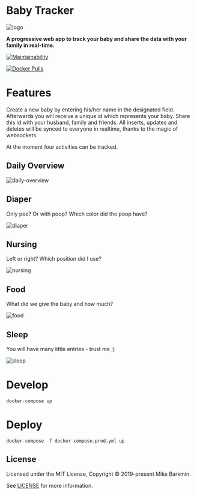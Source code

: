 # Baby Tracker

![logo](logo.png)

**A progressive web app to track your baby and share the data with your family in real-time.**

[![Maintainability](https://api.codeclimate.com/v1/badges/ac5730932862bc3cfa78/maintainability)](https://codeclimate.com/github/mikebarkmin/baby-tracker/maintainability)

[![Docker Pulls](https://img.shields.io/docker/pulls/mikebarkmin/baby-tracker)](https://cloud.docker.com/repository/docker/mikebarkmin/baby-tracker)


# Features

Create a new baby by entering his/her name in the designated field. Afterwards
you will receive a unique id which represents your baby. Share this id with
your husband, family and friends. All inserts, updates and deletes will be
synced to everyone in realtime, thanks to the magic of websockets.

At the moment four activities can be tracked.

## Daily Overview

![daily-overview](.github/daily.png)

## Diaper

Only pee? Or with poop? Which color did the poop have?

![diaper](.github/diaper.jpeg)

## Nursing

Left or right? Which position did I use?

![nursing](.github/nursing.jpeg)

## Food

What did we give the baby and how much?

![food](.github/food.png)

## Sleep

You will have many little entries - trust me ;)

![sleep](.github/sleep.png)

# Develop

`docker-compose up`

# Deploy

`docker-compose -f docker-compose.prod.yml up`

## License

Licensed under the MIT License, Copyright © 2019-present Mike Barkmin.

See [LICENSE](./LICENSE) for more information.
